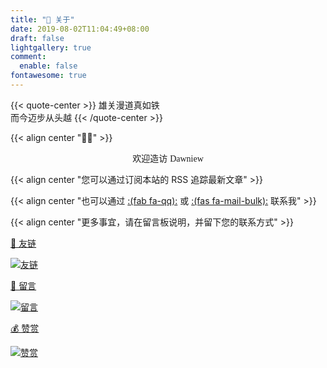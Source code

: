 ```yaml
---
title: "🏡 关于"
date: 2019-08-02T11:04:49+08:00
draft: false
lightgallery: true
comment:
  enable: false
fontawesome: true
---
```


{{< quote-center >}}
雄关漫道真如铁<br>
而今迈步从头越
{{< /quote-center >}}

{{< align center "👏🏻" >}}

<center>  欢迎造访 <font face="LXGW WenKai Screen" > Dawniew </font> </center>

{{< align center "您可以通过订阅本站的 RSS 追踪最新文章" >}}

{{< align center "也可以通过 [:(fab fa-qq):](http://wpa.qq.com/msgrd?v=3&uin=1337253857&site=qg&menu=yes) 或 [:(fas fa-mail-bulk):](mailto:ralvine@163.com) 联系我" >}}

{{< align center "更多事宜，请在留言板说明，并留下您的联系方式" >}}


<div class="subpage-box">
  <div class="subpage-box-cover">
    <a href="https://blog.ralvines.top/about/friend/" data-pjax-state="">
      <p class="image-caption">🤝 友链</p>
      <img alt="友链" data-src="" src="https://z1.ax1x.com/2023/10/30/pim0YPf.png" data-loaded="true">
    </a>
  </div>
  <div class="subpage-box-cover">
    <a href="https://blog.ralvines.top/about/board/" data-pjax-state="">
      <p class="image-caption">📰 留言</p>
      <img alt="留言" data-src="" src="https://z1.ax1x.com/2023/10/30/pim0GIP.png" data-loaded="true">
    </a>
  </div>
  <div class="subpage-box-cover">
    <a href="https://blog.ralvines.top/about/praise/" data-pjax-state="">
      <p class="image-caption">💰 赞赏</p>
      <img alt="赞赏" data-src="" src="https://z1.ax1x.com/2023/10/30/pim0tG8.png" data-loaded="true">
    </a>
  </div>
</div>



